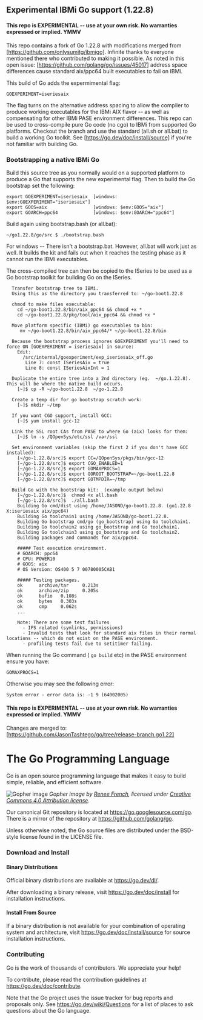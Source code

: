 ## Experimental IBMi Go support (1.22.8)
#### This repo is EXPERIMENTAL -- use at your own risk. No warranties expressed or implied. YMMV

This repo contains a fork of Go 1.22.8 with modifications merged from [https://github.com/onlysumitg/ibmigo]. 
Infinite thanks to everyone mentioned there who contributed to making it possible.
As noted in this open issue: [https://github.com/golang/go/issues/45017] address space differences cause standard aix/ppc64 built executables to fail on IBMi. 

This build of Go adds the expermimental flag:
```
GOEXPERIMENT=iseriesaix
```
The flag turns on the alternative address spacing to allow the compiler to produce working executables for the IBMi AIX flavor -- as well as compensating for other IBMi PASE environment differences.
This repo can be used to cross-compile pure Go code (no cgo) to IBMi from supported Go platforms. Checkout the branch and use the standard (all.sh or all.bat) to build a working Go toolkit. See [https://go.dev/doc/install/source] if you're not familiar with building Go.

### Bootstrapping a native IBMi Go

Build this source tree as you normally would on a supported platform to produce a Go that supports the new experimental flag. Then to build the Go bootstrap set the following:

```
export GOEXPERIMENT=iseriesaix  [windows: $env:GOEXPERIMENT="iseriesaix"]
export GOOS=aix                 [windows: $env:GOOS="aix"]
export GOARCH=ppc64             [windows: $env:GOARCH="ppc64"]
```

Build again using bootstrap.bash (or all.bat):

```
~/go1.22.8/go/src $ ./bootstrap.bash
```

For windows -- There isn't a bootstrap.bat. However, all.bat will work just as well. It builds the kit and fails out when it reaches the testing phase as it cannot run the IBMi executables.

The cross-compiled tree can then be copied to the ISeries to be used as a Go bootstrap toolkit for building Go on the ISeries.

```
  Transfer bootstrap tree to IBMi.
  Using this as the directory you transferred to: ~/go-boot1.22.8

  chmod to make files executable:
    cd ~/go-boot1.22.8/bin/aix_ppc64 && chmod +x *
    cd ~/go-boot1.22.8/pkg/tool/aix_ppc64 && chmod +x *

  Move platform specific (IBMi) go executables to bin:
     mv ~/go-boot1.22.8/bin/aix_ppc64/* ~/go-boot1.22.8/bin

  Because the bootstrap process ignores GOEXPERIMENT you'll need to force ON [GOEXPERIMENT = iseriesaix] in source:
    Edit: 
      /src/internal/goexperiment/exp_iseriesaix_off.go
       Line 7: const ISeriesAix = true
       Line 8: const ISeriesAixInt = 1

  Duplicate the entire tree into a 2nd directory (eg.  ~/go.1.22.8). This will be where the native build occurs.
    [~]$ cp -R ~/go-boot1.22.8  ~/go-1.22.8

  Create a temp dir for go bootstrap scratch work:
    [~]$ mkdir ~/tmp

  If you want CGO support, install GCC:
    [~]$ yum install gcc-12

  Link the SSL root CAs from PASE to where Go (aix) looks for them:
    [~]$ ln -s /QOpenSys/etc/ssl /var/ssl

  Set environment variables (skip the first 2 if you don't have GCC installed):
    [~/go-1.22.8/src]$ export CC=/QOpenSys/pkgs/bin/gcc-12
    [~/go-1.22.8/src]$ export CGO_ENABLED=1
    [~/go-1.22.8/src]$ export GOMAXPROCS=1
    [~/go-1.22.8/src]$ export GOROOT_BOOTSTRAP=~/go-boot1.22.8
    [~/go-1.22.8/src]$ export GOTMPDIR=~/tmp

  Build Go with the bootstrap kit:  (example output below)
    [~/go-1.22.8/src]$  chmod +x all.bash
    [~/go-1.22.8/src]$  ./all.bash 
    Building Go cmd/dist using /home/JASOND/go-boot1.22.8. (go1.22.8 X:iseriesaix aix/ppc64)
    Building Go toolchain1 using /home/JASOND/go-boot1.22.8.
    Building Go bootstrap cmd/go (go_bootstrap) using Go toolchain1.
    Building Go toolchain2 using go_bootstrap and Go toolchain1.
    Building Go toolchain3 using go_bootstrap and Go toolchain2.
    Building packages and commands for aix/ppc64.

    ##### Test execution environment.
    # GOARCH: ppc64
    # CPU: POWER10
    # GOOS: aix
    # OS Version: OS400 5 7 00780005CAB1

    ##### Testing packages.
    ok      archive/tar     0.213s
    ok      archive/zip     0.205s
    ok      bufio   0.108s
    ok      bytes   0.303s
    ok      cmp     0.062s
    ...

    Note: There are some test failures
      - IFS related (symlinks, permissions)
      - Invalid tests that look for standard aix files in their normal locations -- which do not exist on the PASE environment.
      - profiling tests fail due to setitimer failing.  

```

When running the Go command ( ``` go build ``` etc)  in the PASE environment ensure you have:
```
GOMAXPROCS=1
```
Otherwise you may see the following error:
```
System error - error data is: -1 9 (64002005)
```

#### This repo is EXPERIMENTAL -- use at your own risk. No warranties expressed or implied. YMMV

Changes are merged to:
[https://github.com/JasonTashtego/go/tree/release-branch.go1.22]


# The Go Programming Language

Go is an open source programming language that makes it easy to build simple,
reliable, and efficient software.

![Gopher image](https://golang.org/doc/gopher/fiveyears.jpg)
*Gopher image by [Renee French][rf], licensed under [Creative Commons 4.0 Attribution license][cc4-by].*

Our canonical Git repository is located at https://go.googlesource.com/go.
There is a mirror of the repository at https://github.com/golang/go.

Unless otherwise noted, the Go source files are distributed under the
BSD-style license found in the LICENSE file.

### Download and Install

#### Binary Distributions

Official binary distributions are available at https://go.dev/dl/.

After downloading a binary release, visit https://go.dev/doc/install
for installation instructions.

#### Install From Source

If a binary distribution is not available for your combination of
operating system and architecture, visit
https://go.dev/doc/install/source
for source installation instructions.

### Contributing

Go is the work of thousands of contributors. We appreciate your help!

To contribute, please read the contribution guidelines at https://go.dev/doc/contribute.

Note that the Go project uses the issue tracker for bug reports and
proposals only. See https://go.dev/wiki/Questions for a list of
places to ask questions about the Go language.

[rf]: https://reneefrench.blogspot.com/
[cc4-by]: https://creativecommons.org/licenses/by/4.0/
